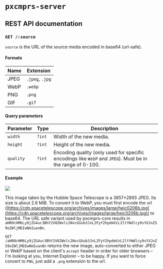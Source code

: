 # `pxcmprs-server`

## REST API documentation

### `GET /:source`

`source` is the URL of the source media encoded in base64 (url-safe).

#### Formats

| Name | Extension       |
| ---- | --------------- |
| JPEG | `.jpeg`, `.jpg` |
| WebP | `.webp`         |
| PNG  | `.png`          |
| GIF  | `.gif`          |

#### Query parameters

| Parameter | Type   | Description                                                                                                |
| --------- | ------ | ---------------------------------------------------------------------------------------------------------- |
| `width`   | `?int` | Width of the new media.                                                                                    |
| `height`  | `?int` | Height of the new media.                                                                                   |
| `quality` | `?int` | Encoding quality (only used for specific encodings like `WebP` and `JPEG`). Must be in the range of 0-100. |

#### Example

![](https://cdn.spacetelescope.org/archives/images/large/heic0206b.jpg)

This image taken by the Hubble Space Telescope is a 3857×2893 JPEG. Its size is about 2.6 MiB. To convert it to WebP, you must first encode the url ([https://cdn.spacetelescope.org/archives/images/large/heic0206b.jpg](https://cdn.spacetelescope.org/archives/images/large/heic0206b.jpg)) to base64. The URL safe variant used by pxcmprs-core results in `aHR0cHM6Ly9jZG4uc3BhY2V0ZWxlc2NvcGUub3JnL2FyY2hpdmVzL2ltYWdlcy9sYXJnZS9oZWljMDIwNmIuanBn`.

`GET /aHR0cHM6Ly9jZG4uc3BhY2V0ZWxlc2NvcGUub3JnL2FyY2hpdmVzL2ltYWdlcy9sYXJnZS9oZWljMDIwNmIuanBn` returns the new image, auto-converted to either JPEG or WebP based on the client's `accept` header in order for older browsers – I'm looking at you, Internet Explorer – to be happy. If you want to force convert to `PNG`, just add a `.png` extension to the url.
